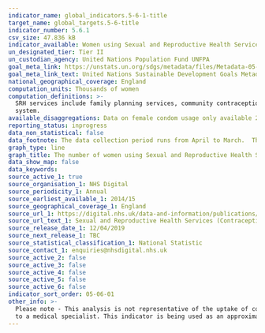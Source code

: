 ```yaml
---
indicator_name: global_indicators.5-6-1-title
target_name: global_targets.5-6-title
indicator_number: 5.6.1
csv_size: 47.836 kB
indicator_available: Women using Sexual and Reproductive Health Services, by main method of contraception and age
un_designated_tier: Tier II
un_custodian_agency: United Nations Population Fund UNFPA
goal_meta_link: https://unstats.un.org/sdgs/metadata/files/Metadata-05-06-01.pdf
goal_meta_link_text: United Nations Sustainable Development Goals Metadata (PDF 357 KB)
national_geographical_coverage: England
computation_units: Thousands of women
computation_definitions: >-
  SRH services include family planning services, community contraception clinics, integrated GUM and SRH services and young people’s services e.g. Brook advisory centres. LARC refers to long acting reversible contraceptives.  IUD refers to intrauterine device.  IUS refers to intrauterine
  system.
available_disaggregations: Data on female condom usage only available 2014/15 through 2017/18
reporting_status: inprogress
data_non_statistical: false
data_footnote: The data collection period runs from April to March.  The date on the X axis is the start of this period.  Other methods include the cap, diaphragm, spermicides (but only when used on their own) and vaginal ring.
graph_type: line
graph_title: The number of women using Sexual and Reproductive Health Services
data_show_map: false
data_keywords:
source_active_1: true
source_organisation_1: NHS Digital
source_periodicity_1: Annual
source_earliest_available_1: 2014/15
source_geographical_coverage_1: England
source_url_1: https://digital.nhs.uk/data-and-information/publications/statistical/sexual-and-reproductive-health-services
source_url_text_1: Sexual and Reproductive Health Services (Contraception)
source_release_date_1: 12/04/2019
source_next_release_1: TBC
source_statistical_classification_1: National Statistic
source_contact_1: enquiries@nhsdigital.nhs.uk
source_active_2: false
source_active_3: false
source_active_4: false
source_active_5: false
source_active_6: false
indicator_sort_order: 05-06-01
other_info: >-
  Please note - This analysis is not representative of the uptake of contraception methods across the whole population. Contraceptives can be obtained from other sources such as GPs or direct from pharmacies, whilst non-prescription items like condoms can be obtained easily without a visit
  to a medical specialist. This indicator is being used as an approximation of the UN SDG Indicator. Where possible, we will work to identify or develop UK data to meet the global indicator specification. This indicator has not been identified in collaboration with topic experts.
---
```

